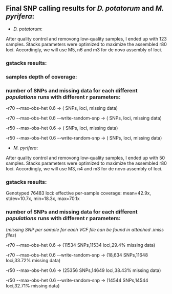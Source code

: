 ## Final SNP calling results for *D. potatorum* and *M. pyrifera*:


* *D. potatorum*:

After quality control and removong low-quality samples, I ended up with 123 samples. Stacks parameters were optimized to maximize the assembled r80 loci. 
Accordingly, we will use M5, n6 and m3 for de novo assembly of loci.

### gstacks results:

### samples depth of coverage:

### number of SNPs and missing data for each different *populations* runs with different r parameters:

-r70 --max-obs-het 0.6  ->   ( SNPs, loci, missing data)

-r70 --max-obs-het 0.6 --write-random-snp   ->  ( SNPs, loci, missing data)

-r50 --max-obs-het 0.6   ->  ( SNPs, loci, missing data)

-r50 --max-obs-het 0.6 --write-random-snp   ->  ( SNPs, loci, missing data)




* *M. pyrifera*:

After quality control and removong low-quality samples, I ended up with 50 samples. Stacks parameters were optimized to maximize the assembled r80 loci. 
Accordingly, we will use M3, n4 and m3 for de novo assembly of loci.

### gstacks results:

Genotyped 76483 loci:
  effective per-sample coverage: mean=42.9x, stdev=10.7x, min=18.3x, max=70.1x
  
### number of SNPs and missing data for each different *populations* runs with different r parameters:

(*missing SNP per sample for each VCF file can be found in attached .imiss files*)

-r70 --max-obs-het 0.6 ->  (11534 SNPs,11534 loci,29.4% missing data)

-r70 --max-obs-het 0.6 --write-random-snp  ->  (18,634 SNPs,11648 loci,33.72% missing data)

-r50 --max-obs-het 0.6  ->  (25356 SNPs,14649 loci,38.43% missing data)

-r50 --max-obs-het 0.6 --write-random-snp  ->  (14544 SNPs,14544 loci,32.71% missing data)


